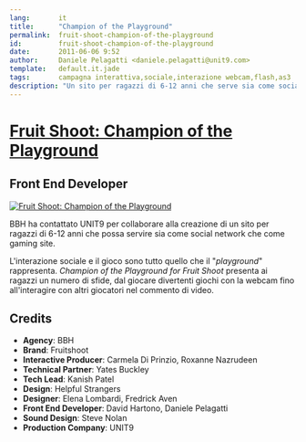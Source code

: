 ```yaml
---
lang:       it
title:      "Champion of the Playground"
permalink:  fruit-shoot-champion-of-the-playground
id:         fruit-shoot-champion-of-the-playground
date:       2011-06-06 9:52
author:     Daniele Pelagatti <daniele.pelagatti@unit9.com>
template:   default.it.jade
tags:       campagna interattiva,sociale,interazione webcam,flash,as3
description: "Un sito per ragazzi di 6-12 anni che serve sia come social network che come gaming site."
---
```


# [Fruit Shoot: Champion of the Playground](http://www.fruitshoot.com/index.php) #
## Front End Developer ##

[![](#{base}img/fruitshoot.jpg "Fruit Shoot: Champion of the Playground")](http://www.fruitshoot.com/index.php)

BBH ha contattato UNIT9 per collaborare alla creazione di un sito per ragazzi di 6-12 anni che possa servire sia come social network che come gaming site.

L'interazione sociale e il gioco sono tutto quello che il "_playground_" rappresenta. _Champion of the Playground for Fruit Shoot_ presenta ai ragazzi un numero di sfide, dal giocare divertenti giochi con la webcam fino all'interagire con altri giocatori nel commento di video.

## Credits ##

 * **Agency**: BBH
 * **Brand**: Fruitshoot
 * **Interactive Producer**: Carmela Di Prinzio, Roxanne Nazrudeen
 * **Technical Partner**: Yates Buckley
 * **Tech Lead**: Kanish Patel
 * **Design**: Helpful Strangers
 * **Designer**: Elena Lombardi, Fredrick Aven
 * **Front End Developer**: David Hartono, Daniele Pelagatti
 * **Sound Design**: Steve Nolan
 * **Production Company**: UNIT9

